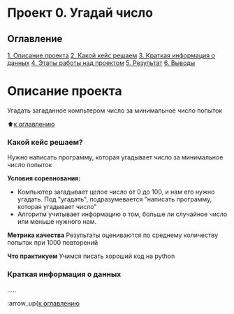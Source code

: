 # Проект 0. Угадай число 

## Оглавление 
[1. Описание проекта](https://github.com/IrinaV7/sf_data_science/tree/main/project_0/README.md#описание-проекта)
[2. Какой кейс решаем](https://github.com/IrinaV7/sf_data_science/tree/main/project_0/README.md#Какой-кейс-решаем)
[3. Краткая информация о данных](https://github.com/IrinaV7/sf_data_science/tree/main/project_0/README.md#Краткая-информация-о-данных)
[4. Этапы работы над проектом](https://github.com/IrinaV7/sf_data_science/tree/main/project_0/README.md#Этапы-работы-над-проектом)
[5. Результат](https://github.com/IrinaV7/sf_data_science/tree/main/project_0/README.md#Результат)
[6. Выводы](https://github.com/IrinaV7/sf_data_science/tree/main/project_0/README.md#Выводы)

# Описание проекта 
Угадать загаданное компьтером число за минимальное число попыток 

:arrow_up:[к оглавлению](https://github.com/IrinaV7/sf_data_science/tree/main/project_0/README.md#Оглавление)


### Какой кейс решаем?
Нужно написать программу, которая угадывает число за минимальное число попыток 

**Условия соревнования:**
- Компьютер загадывает целое число от 0 до 100, и нам его нужно угадать. Под "угадать", подразумевается "написать программу, которая угадывает число"
- Алгоритм учитывает информацию о том, больше ли случайное число или меньше нужного нам. 

**Метрика качества**
Результаты оцениваются по среднему количеству попыток при 1000 повторений

**Что практикуем**
Учимся писать хороший код на python


### Краткая информация о данных
.....

:arrow_up{[к оглавлению](https://github.com/IrinaV7/sf_data_science/tree/main/project_0/README.md#Оглавление)





